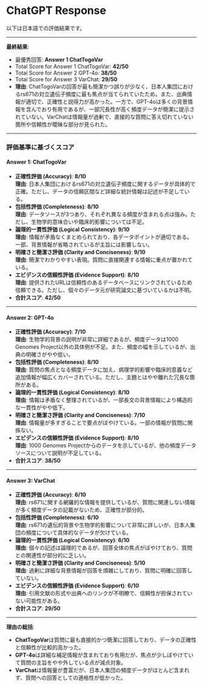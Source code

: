 # ChatGPT Response

以下は日本語での評価結果です。

---

**最終結果**:  
- 最優秀回答: **Answer 1 ChatTogoVar**  
- Total Score for Answer 1 ChatTogoVar: **42/50**  
- Total Score for Answer 2 GPT-4o: **38/50**  
- Total Score for Answer 3 VarChat: **29/50**  
- **理由**: ChatTogoVarの回答が最も簡潔かつ誤りが少なく、日本人集団におけるrs671の対立遺伝子頻度に最も焦点が当てられていたため。また、出典情報が適切で、正確性と説得力が高かった。一方で、GPT-4oは多くの背景情報を含んでおり有用であるが、一部冗長性が高く頻度データが簡潔に提示されていない。VarChatは情報量が過剰で、直接的な質問に答え切れていない箇所や信頼性が曖昧な部分が見られた。

---

### **評価基準に基づくスコア**

#### **Answer 1: ChatTogoVar**
- **正確性評価 (Accuracy)**: **8/10**  
  **理由**: 日本人集団におけるrs671の対立遺伝子頻度に関するデータが具体的で正確。ただし、データの信頼区間など詳細な統計情報は記述が不足している。
- **包括性評価 (Completeness)**: **8/10**  
  **理由**: データソースが3つあり、それぞれ異なる頻度が含まれる点は強み。ただし、生物学的意味合いや臨床的影響については不足。
- **論理的一貫性評価 (Logical Consistency)**: **9/10**  
  **理由**: 情報が矛盾なくまとめられており、各データポイントが適切である。一部、背景情報が省略されているが主旨には影響しない。
- **明確さと簡潔さ評価 (Clarity and Conciseness)**: **9/10**  
  **理由**: 簡潔でわかりやすい表現。質問に直接関連する情報に重点が置かれている。
- **エビデンスの信頼性評価 (Evidence Support)**: **8/10**  
  **理由**: 提供されたURLは信頼性のあるデータベースにリンクされているため信頼できる。ただし、個々のデータ元が研究論文に基づいているかは不明。
- **合計スコア**: **42/50**

---

#### **Answer 2: GPT-4o**
- **正確性評価 (Accuracy)**: **7/10**  
  **理由**: 生物学的背景の説明が非常に詳細であるが、頻度データは1000 Genomes Project以外の具体例が不足。また、頻度の幅を示しているが、出典の明確さがやや低い。
- **包括性評価 (Completeness)**: **8/10**  
  **理由**: 質問の焦点となる頻度データに加え、病理学的影響や臨床的意義など追加情報が幅広くカバーされている。ただし、主題とはやや離れた冗長な箇所がある。
- **論理的一貫性評価 (Logical Consistency)**: **8/10**  
  **理由**: 情報は矛盾なく整理されているが、一部長文の背景情報により構造的な一貫性がやや低下。
- **明確さと簡潔さ評価 (Clarity and Conciseness)**: **7/10**  
  **理由**: 情報量が多すぎることで要点がぼやけている。一部の情報が質問に関係ない。
- **エビデンスの信頼性評価 (Evidence Support)**: **8/10**  
  **理由**: 1000 Genomes Projectからのデータを示しているが、他の頻度データソースについて説明が不足している。
- **合計スコア**: **38/50**

---

#### **Answer 3: VarChat**
- **正確性評価 (Accuracy)**: **6/10**  
  **理由**: rs671に関する網羅的な情報を提供しているが、質問に関連しない情報が多く頻度データの記載がないため、正確性が部分的。
- **包括性評価 (Completeness)**: **6/10**  
  **理由**: rs671の遺伝的背景や生物学的影響について非常に詳しいが、日本人集団の頻度について具体的なデータが欠けている。
- **論理的一貫性評価 (Logical Consistency)**: **6/10**  
  **理由**: 個々の記述は論理的であるが、回答全体の焦点がぼやけており、質問との関連性が部分的に乏しい。
- **明確さと簡潔さ評価 (Clarity and Conciseness)**: **5/10**  
  **理由**: 過剰に詳細な背景情報が回答を煩雑にしており、質問に明確に回答していない。
- **エビデンスの信頼性評価 (Evidence Support)**: **6/10**  
  **理由**: 引用文献の形式や出典へのリンクが不明瞭で、信頼性が担保されていない可能性がある。
- **合計スコア**: **29/50**

---

**理由の総括**:  
- **ChatTogoVar**は質問に最も直接的かつ簡潔に回答しており、データの正確性と信頼性が比較的高かった。  
- **GPT-4o**は詳細な補足情報が含まれており有用だが、焦点が少しぼやけていて質問の主旨をやや外している点が減点対象。  
- **VarChat**は情報量が豊富だが、日本人集団の頻度データがほとんど含まれず、質問への回答としての適格性が低かった。  
